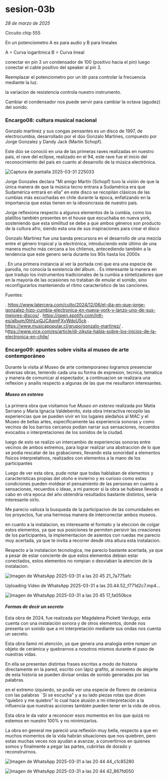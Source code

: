 # sesion-03b
*28 de marzo de 2025*

Circuito chip 555

En un potenciometro A es para audio y B para lineales

A = Curva logaritmica
B = Curva lineal

conectar en pin 3 un condensador de 100 (positivo hacia el pin) 
luego conectar el cable positivo del speaker al pin 3.

Reemplazar el potenciometro por un ldr para controlar la frecuencia mediante la luz.

la variacion de resistencia controla nuestro instrumento.

Cambiar el condensador nos puede servir para cambiar la octava (agudez) del sonido.

### Encargo08: cultura musical nacional
Gonzalo martinez y sus congas pensantes es un disco de 1997, de electrocumbia, desarrollado por el dúo Gonzalo Martines, compuesto por Jorge Gonzalez y Dandy Jack (Martín Schopf).

Este dúo se conoció en una de las primeras raves realizadas en nuestro país, el rave del eclipse, realizado en el 94, este rave fue el inicio del reconocimiento del país en cuanto al desarrollo de la música electrónica.

![Captura de pantalla 2025-03-31 225033](https://github.com/user-attachments/assets/72ba45de-8677-4b6f-99cd-471bb56279c0)


Jorge Gonzales declara  "Mi amigo Martín (Schopf) tuvo la visión de que la única manera de que la música tecno entrara a Sudamérica era que Sudamérica entrará en ella" en este disco se recopilan clásicos de las cumbias más escuchadas en chile durante la época, enfatizando en la importancia que estas tienen en la idiosincrasia de nuestro país.

Jorge reflexiona respecto a algunos elementos de la cumbia, como los platillos también presentes en el house que escuchaba en nueva york, sosteniendo que esta similitud se debe a que ambos géneros son producto de la cultura afro, siendo esta una de sus inspiraciones para crear el disco

Gonzalo Martinez fue una banda precursora en el desarrollo de una mezcla entre el género tropical y la electrónica, introduciendo este último de una manera mucho más cercana a los chilenos, antecediendo también a la tendencia que este genero seria durante los 90s hasta los 2000s

. En una primera instancia al ver la portada creí que era una especie de parodia, no conocía la existencia del álbum.
. Es interesante la manera en que tradujo los instrumentos tradicionales de la cumbia a sintetizadores que en la mayoría de las ocasiones no trataban de emular el sonido, sino reconfigurarlos manteniendo el ritmo característico de las canciones.


Fuentes: 

. <https://www.latercera.com/culto/2024/12/06/el-dia-en-que-jorge-gonzalez-hizo-cumbia-electronica-en-nueva-york-y-lanzo-uno-de-sus-mejores-discos/>
. <https://open.spotify.com/intl-es/album/0hhLviQJCAqmFXvWdoU5ck>
. <https://www.musicapopular.cl/grupo/gonzalo-martinez/>
. h<ttps://www.vice.com/es/article/dj-zikuta-habla-sobre-los-inicios-de-la-electronica-en-chile/>

### Encargo09: apuntes sobre visita al museo de arte contemporáneo

Durante la visita al Museo de arte contemporaneo logramos presenciar diversas obras, teniendo cada una su forma de expresion, tecnica, tematica y manera de comunicar al espectador, a continuacion se realizara una reflexion y anailis respecto a algunas de las que me resultaron interesantes.

#### *Museo en estereo*

La primera obra que visitamos fue *Museo en estereo* realizada por Matía Serrano y María Ignacia Valdebenito, esta obra interactiva recopilo las experiencias que se pueden vivir en los lugares aledaños al MAC y el Museo de bellas artes, especificamente las experiencia sonoras y como vecinos de los barrios cercanos podian narrar sus sensaciones, recuerdos evocados o interpretaciones de los sonidos de la ciudad.

luego de esto se realizo un intercambio de experiencias sonoras entre vecinos de ambos extremos, para lograr realizar una abstraccion de lo que se podia rescatar de las grabaciones, llevando esta sonoridad a elementos fisicos interpretativos, realizados con elementos a la mano de los participantes

Luego de ver esta obra, pude notar que todas hablaban de elementos y caracteristicas propias del otoño e invierno y es curioso como estas condiciones pueden moldear el pensamiento de las personas en cuanto a sensaciones, recuerdos o ideas, a mi parecer si la obra se hubiese llevado a cabo en otra epoca del año obtendria resultados bastante distintos, sería interesante oirlo.

Me parecio valioza la busqueda de la participacion de las comunidades en los proyectos, fue una hermosa manera de interconectar ambos museos.

en cuanto a la instalacion, es interesante el formato y la eleccion de colgar estos elementos, ya que sus posiciones te permiten persivir las creaciones de los participantes, la implementacion de asientos con ruedas me parecio muy acertada, ya que te invita a recorrer desde otra altura esta instalacion.

Respecto a la instalacion tecnologica, me parecio bastante acertada, ya que a pesar de estar conciente de que estos elementos debian estar conectados, estos elementos no rompian o desviaban la atencion de la instalacion.

![Imagen de WhatsApp 2025-03-31 a las 20 45 21_7a775afc](https://github.com/user-attachments/assets/d3613a1b-dd4a-41f6-8806-edae66477d79)

Uploading Video de WhatsApp 2025-03-31 a las 20.44.52_f771d2c7.mp4…

![Imagen de WhatsApp 2025-03-31 a las 20 45 17_fa050bce](https://github.com/user-attachments/assets/d95fe491-8a3f-42ee-a980-2f88617b29a4)


#### *Formas de decir un secreto*

Esta obra de 2024, fue realizada por Magdalena Pickett Verdugo, esta cuenta con una instalación sonora y de otros elementos, donde nos presenta un sonido que a mi interpretación mediante sus ondas nos cuenta un secreto.

Esta obra llamó mi atención, ya que genera una analogía entre romper un objeto de cerámica y quebrarnos a nosotros mismos durante el paso de nuestras vidas.

En ella se presentan distintas frases escritas a modo de historia directamente en la pared, escrito con lápiz grafito, al momento de alejarte de esta historia se pueden divisar ondas de sonido generadas por las palabras.

en el extremo izquierdo, se podía ver una especie de florero de cerámica con las palabras ¨Si se escucha" y a su lado piezas rotas que dicen "quiebro y me quiebro"
lo cual hace alusión a mi interpretación a la influencia que nuestras acciones también pueden tener en la vida de otros.

Esta  obra le da valor a reconocer esos momentos en los que quizá no estemos en nuestro 100% y no minimizarlos.

La obra en general me pareció una reflexión muy bella, respecto a que en muchos momentos de la vida habrán situaciones que nos quiebren, pero estas muchas veces nos ayudan a avanzar, a convertirnos en quienes somos y finalmente a pegar las partes, cubrirlas de dorado y reconstruirnos.


![Imagen de WhatsApp 2025-03-31 a las 20 44 44_c1c85280](https://github.com/user-attachments/assets/7999134d-2035-40e3-8ea6-a3e170088b58)

![Imagen de WhatsApp 2025-03-31 a las 20 44 42_867fd050](https://github.com/user-attachments/assets/fd58ebc4-e611-4321-a614-8431d92344c9)




